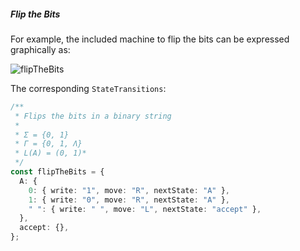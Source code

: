 ##### Flip the Bits

For example, the included machine to flip the bits can be expressed graphically as:

![flipTheBits](./assets/images/flipBits.png)

The corresponding `StateTransitions`:

```ts
/**
 * Flips the bits in a binary string
 *
 * Σ = {0, 1}
 * Γ = {0, 1, Λ}
 * L(A) = (0, 1)*
 */
const flipTheBits = {
  A: {
    0: { write: "1", move: "R", nextState: "A" },
    1: { write: "0", move: "R", nextState: "A" },
    " ": { write: " ", move: "L", nextState: "accept" },
  },
  accept: {},
};
```
